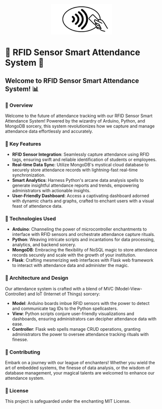 <div align="center">
  <img src="rfid-logo.jpg" alt="RFID Sensor Smart Attendance Logo" width="200"/>
</div>

# 📜 RFID Sensor Smart Attendance System 🚀

## Welcome to RFID Sensor Smart Attendance System! 📊

### 📜 Overview
Welcome to the future of attendance tracking with our RFID Sensor Smart Attendance System! Powered by the wizardry of Arduino, Python, and MongoDB sorcery, this system revolutionizes how we capture and manage attendance data effortlessly and accurately.

### 📜 Key Features
- **RFID Sensor Integration**: Seamlessly capture attendance using RFID tags, ensuring swift and reliable identification of students or employees.
- **Real-time Data Sync**: Utilize MongoDB's mystical cloud database to securely store attendance records with lightning-fast real-time synchronization.
- **Smart Analytics**: Harness Python's arcane data analysis spells to generate insightful attendance reports and trends, empowering administrators with actionable insights.
- **User-Friendly Dashboard**: Access a captivating dashboard adorned with dynamic charts and graphs, crafted to enchant users with a visual feast of attendance data.

### 📜 Technologies Used
- **Arduino**: Channeling the power of microcontroller enchantments to interface with RFID sensors and orchestrate attendance capture rituals.
- **Python**: Weaving intricate scripts and incantations for data processing, analytics, and backend sorcery.
- **MongoDB**: Embracing the flexibility of NoSQL magic to store attendance records securely and scale with the growth of your institution.
- **Flask**: Crafting mesmerizing web interfaces with Flask web framework to interact with attendance data and administer the magic.

### 📜 Architecture and Design
Our attendance system is crafted with a blend of MVC (Model-View-Controller) and IoT (Internet of Things) sorcery:
- **Model**: Arduino boards imbue RFID sensors with the power to detect and communicate tag IDs to the Python spellcasters.
- **View**: Python scripts conjure user-friendly visualizations and dashboards, ensuring administrators can decipher attendance data with ease.
- **Controller**: Flask web spells manage CRUD operations, granting administrators the power to oversee attendance tracking rituals with finesse.

### 📜 Contributing
Embark on a journey with our league of enchanters! Whether you wield the art of embedded systems, the finesse of data analysis, or the wisdom of database management, your magical talents are welcomed to enhance our attendance system.

### 📜 License
This project is safeguarded under the enchanting MIT License.


